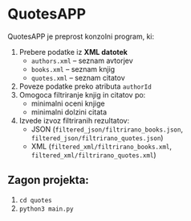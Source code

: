 # QuotesAPP

QuotesAPP je preprost konzolni program, ki:

1. Prebere podatke iz **XML datotek**
   - `authors.xml` – seznam avtorjev
   - `books.xml` – seznam knjig
   - `quotes.xml` – seznam citatov
2. Poveze podatke preko atributa `authorId`
3. Omogoca filtriranje knjig in citatov po:
   - minimalni oceni knjige
   - minimalni dolzini citata
4. Izvede izvoz filtriranih rezultatov:
   - JSON (`filtered_json/filtrirano_books.json`, `filtered_json/filtrirano_quotes.json`)
   - XML (`filtered_xml/filtrirano_books.xml`, `filtered_xml/filtrirano_quotes.xml`)

## Zagon projekta:

1. `cd quotes`
2. `python3 main.py`
